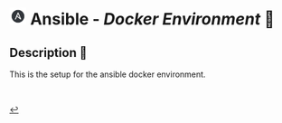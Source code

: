 # <img src="../../assets/img/ansible.png" width="30px"> **Ansible** - ***Docker Environment*** 🐳

## **Description** 👀

This is the setup for the ansible docker environment.






<br />

<!-- ## **Basic** `Commands` 📝

<br />


## **Examples** 🧩

<br /> -->

[↩️](../README.md)
